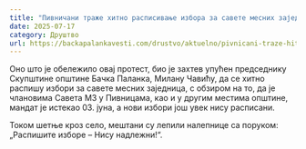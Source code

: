 ```yaml
---
title: "Пивничани траже хитно расписивање избора за савете месних заједница"
date: 2025-07-17
category: Друштво
url: https://backapalankavesti.com/drustvo/aktuelno/pivnicani-traze-hitno-raspisivanje-izbora-za-savete-mesnih-zajednica/
---
```


Оно што је обележило овај протест, био је захтев упућен председнику Скупштине општине Бачка Паланка, Милану Чавићу, да се хитно распишу избори за савете месних заједница, с обзиром на то, да је члановима Савета МЗ у Пивницама, као и у другим местима општине, мандат је истекао 03. јуна, а нови избори још увек нису расписани.

Током шетње кроз село, мештани су лепили налепнице са поруком: „Распишите изборе – Нису надлежни!“.
